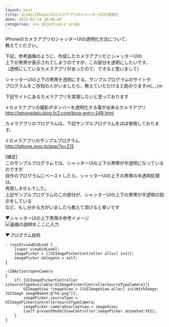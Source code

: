 ```yaml
---
layout: post
title: xcode(iPhone)のカメラアプリのシャッターUIの透明化
date: 2015-03-14 18:04:07
categories: ios objective-c xcode
---
```

<p>iPhoneのカメラアプリのシャッターUIの透明化方法について、<br>
教えてください。</p>

<p>下記、参考画像のように、作成したカメラアプリだとシャッターUIの<br>
上下が黒帯が表示されてしまうのですが、この部分を透明にしたいです。<br>
（透明にしているカメラアプリがあったので、できると思いまして）</p>

<p>シャッターUIの上下の黒帯を透明にする、サンプルプログラムのサイトや<br>
プログラムをご存知の人がいましたら、教えていただけると助かりますm(_ _)m</p>

<p>下記サイトにあるカメラアプリを実現したいと思っております</p>

<p>↓カメラアプリの撮影ボタンバーを透明化する事が出来るカメラアプリ<br>
<a href="http://iphonedatu.blog.fc2.com/blog-entry-249.html" rel="nofollow noreferrer">http://iphonedatu.blog.fc2.com/blog-entry-249.html</a></p>

<p>カメラアプリのプログラムは、下記サンプルプログラムをほぼ使用しております。</p>

<p>↓カメラアプリのサンプルプログラム<br>
<a href="http://iphone.moo.jp/app/?p=213" rel="nofollow noreferrer">http://iphone.moo.jp/app/?p=213</a></p>

<p>[補足]<br>
このサンプルプログラムでは、シャッターUIの上下の黒帯が半透明になっているのですが<br>
自作のプログラムにベーストしたら、シャッターUIの上下の黒帯の半透明処理は、<br>
再現しませんでした。<br>
上記サンプルプログラムのこの部分が、シャッターUIの上下の黒帯が半透明の指示をしている<br>
など、もし分かる方がいましたら教えて頂けると幸いです</p>

<p>▼シャッターUIの上下黒帯の参考イメージ<br>
<img src="https://i.stack.imgur.com/i1EPo.png" alt="画像の説明をここに入力"></p>

<p>▼プログラム抜粋</p>

```
- (void)viewDidLoad {
    [super viewDidLoad];
    imagePicker = [[UIImagePickerController alloc] init];
    imagePicker.delegate = self;
}

-(IBAction)openCamera
{
    if( [UIImagePickerController isSourceTypeAvailable:UIImagePickerControllerSourceTypeCamera]){
        UIImageView *imageView = [[UIImageView alloc] initWithImage:[UIImage imageNamed:@"hk.png"]];
        imagePicker.sourceType = UIImagePickerControllerSourceTypeCamera;
        imagePicker.cameraOverlayView = imageView;      
        [self presentModalViewController:imagePicker animated:YES];
    }
}
```
